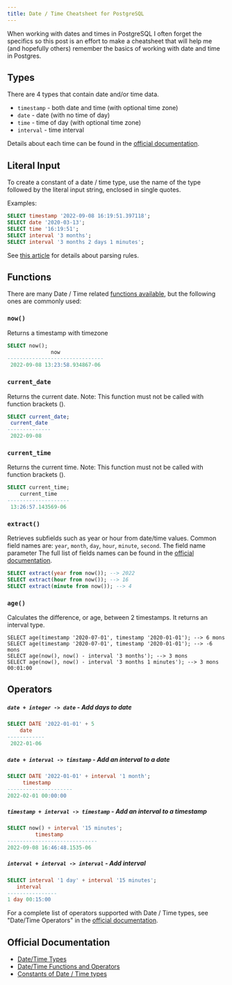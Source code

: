```yaml
---
title: Date / Time Cheatsheet for PostgreSQL
---
```


When working with dates and times in PostgreSQL I often forget the specifics so this post is an effort to make a cheatsheet that will help me (and hopefully others) remember the basics of working with date and time in Postgres.

## Types

There are 4 types that contain date and/or time data.

- `timestamp` - both date and time (with optional time zone)
- `date` - date (with no time of day)
- `time` - time of day (with optional time zone)
- `interval` - time interval

Details about each time can be found in the [official documentation](https://www.postgresql.org/docs/current/datatype-datetime.html).

## Literal Input

To create a constant of a date / time type, use the name of the type followed by the literal input string, enclosed in single quotes.

Examples:

```sql
SELECT timestamp '2022-09-08 16:19:51.397118';
SELECT date '2020-03-13';
SELECT time '16:19:51';
SELECT interval '3 months';
SELECT interval '3 months 2 days 1 minutes';
```

See [this article](https://www.postgresql.org/docs/current/datetime-appendix.html) for details about parsing rules.


## Functions

There are many Date / Time related [functions available](https://www.postgresql.org/docs/current/functions-datetime.html), but the following ones are commonly used:

### `now()`

Returns a timestamp with timezone

```sql
SELECT now();
              now
-------------------------------
 2022-09-08 13:23:58.934867-06
```

### `current_date`

Returns the current date.  Note: This function must not be called with function brackets ().

```sql
SELECT current_date;
 current_date
--------------
 2022-09-08
```

### `current_time`

Returns the current time.  Note: This function must not be called with function brackets ().

```sql
SELECT current_time;
    current_time
--------------------
 13:26:57.143569-06
 ```

### `extract()`

 Retrieves subfields such as year or hour from date/time values.  Common field names are: `year`, `month`, `day`, `hour`, `minute`, `second`.  The field name parameter   The full list of fields names can be found in the [official documentation](https://www.postgresql.org/docs/current/functions-datetime.html#FUNCTIONS-DATETIME-EXTRACT).

 ```sql
SELECT extract(year from now()); --> 2022
SELECT extract(hour from now()); --> 16
SELECT extract(minute from now()); --> 4
 ```

### `age()`

Calculates the difference, or age, between 2 timestamps.  It returns an interval type.

 ```
SELECT age(timestamp '2020-07-01', timestamp '2020-01-01'); --> 6 mons
SELECT age(timestamp '2020-07-01', timestamp '2020-01-01'); --> -6 mons
SELECT age(now(), now() - interval '3 months'); --> 3 mons
SELECT age(now(), now() - interval '3 months 1 minutes'); --> 3 mons 00:01:00
 ```

## Operators

##### `date + integer -> date` - Add days to date
```sql
SELECT DATE '2022-01-01' + 5
    date
------------
 2022-01-06
 ```

 ##### `date + interval -> timstamp` - Add an interval to a date
 ```sql
 SELECT DATE '2022-01-01' + interval '1 month';
      timestamp
---------------------
 2022-02-01 00:00:00
 ```

 ##### `timestamp + interval -> timestamp` - Add an interval to a timestamp
 ```sql
 SELECT now() + interval '15 minutes';
          timestamp
-----------------------------
 2022-09-08 16:46:48.1535-06
 ```

  ##### `interval + interval -> interval` - Add interval
 ```sql
 SELECT interval '1 day' + interval '15 minutes';
    interval
----------------
 1 day 00:15:00
 ```

 For a complete list of operators supported with Date / Time types, see "Date/Time Operators" in the [official documentation](https://www.postgresql.org/docs/current/functions-datetime.html#FUNCTIONS-DATETIME-CURRENT).

## Official Documentation
- [Date/Time Types](https://www.postgresql.org/docs/current/datatype-datetime.html)
- [Date/Time Functions and Operators](https://www.postgresql.org/docs/current/functions-datetime.html)
- [Constants of Date / Time types](https://www.postgresql.org/docs/current/sql-syntax-lexical.html#SQL-SYNTAX-CONSTANTS-GENERIC)
